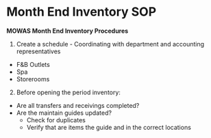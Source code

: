 # Month End Inventory SOP

**MOWAS Month End Inventory Procedures**

1. Create a schedule - Coordinating with department and accounting representatives

* F&B Outlets
* Spa
* Storerooms

2. Before opening the period inventory:
* Are all transfers and receivings completed?
* Are the maintain guides updated? 
  * Check for duplicates
  * Verify that are items the guide and in the correct locations 
